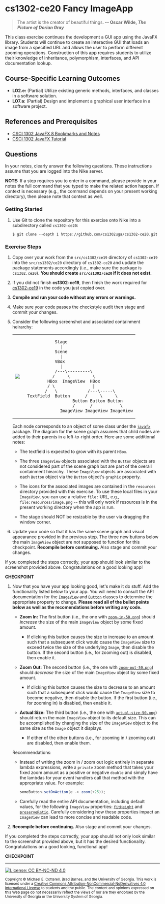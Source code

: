 # cs1302-ce20 Fancy ImageApp

> The artist is the creator of beautiful things.
> **-- Oscar Wilde, _The Picture of Dorian Gray_**

This class exercise continues the development a GUI app using the JavaFX library. Students
will continue to create an interactive GUI that loads an image from a specified URL and allows
the user to perform different zooming operations. Construction of this app requires students
to utilize their knowledge of inheritance, polymorphism, interfaces, and API documentation
lookup.

## Course-Specific Learning Outcomes

* **LO2.e:** (Partial) Utilize existing generic methods, interfaces, and classes in a software solution.
* **LO7.a:** (Partial) Design and implement a graphical user interface in a software project.

## References and Prerequisites

* [CSCI 1302 JavaFX 8 Bookmarks and Notes](http://cobweb.cs.uga.edu/~mec/cs1302/gui/)
* [CSCI 1302 JavaFX Tutorial](https://github.com/cs1302uga/cs1302-tutorials/blob/master/javafx/javafx.md)

## Questions

In your notes, clearly answer the following questions. These instructions assume that you are 
logged into the Nike server. 

**NOTE:** If a step requires you to enter in a command, please provide in your notes the full 
command that you typed to make the related action happen. If context is necessary (e.g., the 
command depends on your present working directory), then please note that context as well.

### Getting Started

1. Use Git to clone the repository for this exercise onto Nike into a subdirectory called `cs1302-ce20`:

   ```
   $ git clone --depth 1 https://github.com/cs1302uga/cs1302-ce20.git
   ```

### Exercise Steps

1. Copy over your work from the `src/cs1302/ce19` directory of `cs1302-ce19`
   into the `src/cs1302/ce20` directory of `cs1302-ce20` and update the package
   statements accordingly (i.e., make sure the package is `cs1302.ce20`). 
   **You should create `src/cs1302/ce20` if it does not exist.**
   
1. If you did not finish **cs1302-ce19**, then finish the work required for 
   [cs1302-ce19](https://github.com/cs1302uga/cs1302-ce19)
   in the code you just copied over. 
   
1. **Compile and run your code without any errors or warnings.**

1. Make sure your code passes the checkstyle audit then stage and commit your changes.
   
1. Consider the following screenshot and associated containment heirarchy:

   <table>
   <tr>
      <td><img src="http://cobweb.cs.uga.edu/~mec/cs1302/cs1302-ce20-screenshot.png"></td>
      <td><pre><code>            Stage
                 |
               Scene
                 |
               VBox
                 |
               /---\---------\
              /     \         \
            HBox  ImageView  HBox
            / \               |
           /   \            /---\-----\
    TextField  Button      /     \     \
                      Button Button Button
                      /      /           \
                 ImageView ImageView ImageView</code></pre></td>
   </tr>
   </table>
   
   Each node corresponds to an object of some class under the 
   [`javafx`](https://docs.oracle.com/javase/8/javafx/api/toc.htm)
   package. The diagram for the scene graph assumes that child nodes
   are added to their parents in a left-to-right order.
   Here are some additional notes:
   
   * The textfield is expected to grow with its parent `HBox`.
   
   * The three `ImageView` objects associated with the `Button` objects are not considered
     part of the scene graph but are part of the overall containment hiearchy. These 
     `ImageView` objects are associated with each `Button` object via the `Button` object's
     `graphic` property. 

   * The icons for the associated images are contained in the `resources` directory 
     provided with this exercise. To use these local files in your `ImageView`, you
     can use a relative `file:` URL, e.g., `file:resources/image.png` -- this will only work
     if resources is in the present working directory when the app is run.
          
   * The stage should NOT be resizable by the user via dragging the window corner.
   
1. Update your code so that it has the same scene graph and visual
   appearance provided in the previous step. The three new buttons below the main `ImageView` 
   object are not supposed to function for this checkpoint. 
   **Recompile before continuing.**
   Also stage and commit your changes.

If you completed the steps correctly, your app should look similar to
the screenshot provided above. Congratulations on a good looking app!
   
**CHECKPOINT**

1. Now that you have your app looking good, let's make it do stuff. Add
   the functionality listed below to your app. You will
   need to consult the API documentation for the 
   [`ImageView`](https://docs.oracle.com/javase/8/javafx/api/javafx/scene/image/ImageView.html)
   and
   [`Button`](https://docs.oracle.com/javase/8/javafx/api/javafx/scene/control/Button.html)
   classes to determine the appropriate property to change.
   **Please read all of the bullet points below as well as the recomendations before writing any code.**

   * __Zoom In:__
     The first button (i.e., the one with [`zoom-in-50.png`](resources/zoom-in-50.png))
     should _increase_ the size of the main `ImageView` object by some fixed amount.
     
     * If clicking this button causes the size to increase to an amount such that a 
       subsequent click would cause the `ImageView` size to exceed twice the size of the 
       underlying `Image`, then disable the button. If the second button (i.e., for
       zooming out) is disabled, then enable it.

   * __Zoom Out:__
     The second button (i.e., the one with [`zoom-out-50.png`](resources/zoom-out-50.png))
     should _decrease_ the size of the main `ImageView` object by some fixed amount. 
     
     * If clicking this button causes the size to decrease to an amount such that a 
       subsequent click would cause the `ImageView` size to become negative, then 
       disable the button. If the first button (i.e., for
       zooming in) is disabled, then enable it.

   * __Actual Size:__
     The third button (i.e., the one with [`actual-size-50.png`](resources/actual-size-50.png))
     should return the main `ImageView` object to its default size. This can be accomplished by changing the size 
     of the `ImageView` object to the same size as the `Image` object it displays. 
     
     * If either of the other buttons (i.e., for zooming in / zooming out) are disabled, 
       then enable them.
     
   Recommendations:
   
   * Instead of writing the zoom in / zoom out logic entirely in separate lambda expressions,
     write a `private` zoom method that takes your fixed zoom amount as a positive or negative 
     `double` and simply have the lambdas for your event handlers call that method with the
     appropriate value. For example: 
     
     ```java
     someButton.setOnAction(e -> zoom(+25));
     ```
     
   * Carefully read the entire API documentation, including default values, for the following 
     `ImageView` properties:
     [`fitHeight`](https://docs.oracle.com/javase/8/javafx/api/javafx/scene/image/ImageView.html#fitHeightProperty)
     and
     [`preserveRatio`](https://docs.oracle.com/javase/8/javafx/api/javafx/scene/image/ImageView.html#preserveRatioProperty).
     Carefully considering how these properties impact an `ImageView` can lead to more concise
     and readable code.
   
1. **Recompile before continuing.**
   Also stage and commit your changes.
     
If you completed the steps correctly, your app should not only look 
similar to the screenshot provided above, but it has the desired
functionality. Congratulations on a good looking, functional app!
        
**CHECKPOINT**

<hr/>

[![License: CC BY-NC-ND 4.0](https://img.shields.io/badge/License-CC%20BY--NC--ND%204.0-lightgrey.svg)](http://creativecommons.org/licenses/by-nc-nd/4.0/)

<small>
Copyright &copy; Michael E. Cotterell, Brad Barnes, and the University of Georgia.
This work is licensed under a <a rel="license" href="http://creativecommons.org/licenses/by-nc-nd/4.0/">Creative Commons Attribution-NonCommercial-NoDerivatives 4.0 International License</a> to students and the public.
The content and opinions expressed on this Web page do not necessarily reflect the views of nor are they endorsed by the University of Georgia or the University System of Georgia.
</small>
